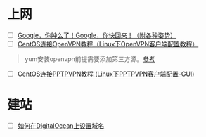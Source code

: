 # 上网

- [ ] [Google，你肿么了！Google，你快回来！（附各种姿势）](http://jianshu.io/p/0370e80c8381)
- [ ] [CentOS连接OpenVPN教程（Linux下OpenVPN客户端配置教程）](http://www.bootf.com/614.html)

> yum安装openvpn前提需要添加第三方源。[参考](http://hi.baidu.com/linjun1988/item/1b8706b56b6aef73254b09b9)

- [ ] [CentOS连接PPTPVPN教程 (Linux下PPTPVPN客户端配置-GUI)](http://zhidao.baidu.com/question/587001142.html)


# 建站

- [ ] [如何在DigitalOcean上设置域名](http://raytong.me/%E5%A6%82%E4%BD%95%E5%9C%A8digitalocean%E4%B8%8A%E8%AE%BE%E7%BD%AE%E5%9F%9F%E5%90%8D/)
